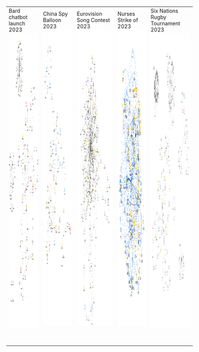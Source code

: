 <table>
  <tr>
    <td>Bard chatbot launch 2023<br><img src="images/bard.png" width="800" height="800"></td>
    <td>China Spy Balloon 2023<br><img src="images/ChinaSpyBalloon.png" width="800" height="800"></td>
    <td>Eurovision Song Contest 2023<br><img src="images/Eurovision.png" width="800" height="800"></td>
    <td>Nurses Strike of 2023<br><img src="images/NursesStrike.png" width="800" height="800"></td>
    <td>Six Nations Rugby Tournament 2023<br><img src="images/SixNations.png" width="800" height="800"></td>
  </tr>
  <tr>
    <td colspan="5" style="padding: 20px; text-align: left; vertical-align: top;">
    </td>
  </tr>
</table>
